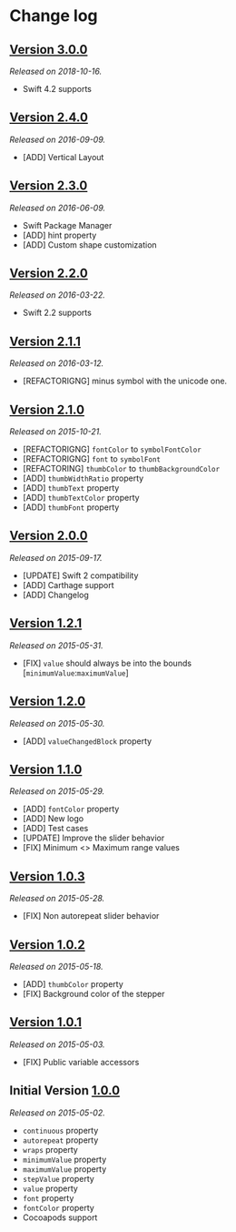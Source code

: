 # Change log

## [Version 3.0.0](https://github.com/yannickl/SnappingStepper/releases/tag/3.0.0)
*Released on 2018-10-16.*

- Swift 4.2 supports

## [Version 2.4.0](https://github.com/yannickl/SnappingStepper/releases/tag/2.4.0)
*Released on 2016-09-09.*

- [ADD] Vertical Layout

## [Version 2.3.0](https://github.com/yannickl/SnappingStepper/releases/tag/2.3.0)
*Released on 2016-06-09.*

- Swift Package Manager
- [ADD] hint property
- [ADD] Custom shape customization

## [Version 2.2.0](https://github.com/yannickl/SnappingStepper/releases/tag/2.2.0)
*Released on 2016-03-22.*

- Swift 2.2 supports

## [Version 2.1.1](https://github.com/yannickl/SnappingStepper/releases/tag/2.1.1)
*Released on 2016-03-12.*

- [REFACTORIGNG] minus symbol with the unicode one.

## [Version 2.1.0](https://github.com/yannickl/SnappingStepper/releases/tag/2.1.0)
*Released on 2015-10-21.*

- [REFACTORIGNG] `fontColor` to `symbolFontColor`
- [REFACTORIGNG] `font` to `symbolFont`
- [REFACTORING] `thumbColor` to `thumbBackgroundColor`
- [ADD] `thumbWidthRatio` property
- [ADD] `thumbText` property
- [ADD] `thumbTextColor` property
- [ADD] `thumbFont` property

## [Version 2.0.0](https://github.com/yannickl/SnappingStepper/releases/tag/2.0.0)
*Released on 2015-09-17.*

- [UPDATE] Swift 2 compatibility
- [ADD] Carthage support
- [ADD] Changelog

## [Version 1.2.1](https://github.com/yannickl/SnappingStepper/releases/tag/1.3.1)
*Released on 2015-05-31.*

- [FIX] `value` should always be into the bounds [`minimumValue`:`maximumValue`]

## [Version 1.2.0](https://github.com/yannickl/SnappingStepper/releases/tag/1.2.0)
*Released on 2015-05-30.*

- [ADD] `valueChangedBlock` property

## [Version 1.1.0](https://github.com/yannickl/SnappingStepper/releases/tag/1.1.0)
*Released on 2015-05-29.*

- [ADD] `fontColor` property
- [ADD] New logo
- [ADD] Test cases
- [UPDATE] Improve the slider behavior
- [FIX] Minimum <> Maximum range values

## [Version 1.0.3](https://github.com/yannickl/SnappingStepper/releases/tag/1.0.3)
*Released on 2015-05-28.*

- [FIX] Non autorepeat slider behavior

## [Version 1.0.2](https://github.com/yannickl/SnappingStepper/releases/tag/1.0.2)
*Released on 2015-05-18.*

- [ADD] `thumbColor` property
- [FIX] Background color of the stepper

## [Version 1.0.1](https://github.com/yannickl/SnappingStepper/releases/tag/1.0.1)
*Released on 2015-05-03.*

- [FIX] Public variable accessors

## Initial Version [1.0.0](https://github.com/yannickl/SnappingStepper/releases/tag/1.0.0)
*Released on 2015-05-02.*

- `continuous` property
- `autorepeat` property
- `wraps` property
- `minimumValue` property
- `maximumValue` property
- `stepValue` property
- `value` property
- `font` property
- `fontColor` property
- Cocoapods support

